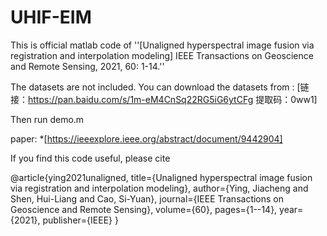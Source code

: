 # UHIF-EIM


This is official matlab code of ''[Unaligned hyperspectral image fusion via registration and interpolation modeling] IEEE Transactions on Geoscience and Remote Sensing, 2021, 60: 1-14.''
 

The datasets are not included. You can download the datasets from :
[链接：https://pan.baidu.com/s/1m-eM4CnSq22RG5iG6ytCFg   提取码：0ww1]

Then run demo.m 


paper: *[https://ieeexplore.ieee.org/abstract/document/9442904]

If you find this code useful, please cite

@article{ying2021unaligned,
  title={Unaligned hyperspectral image fusion via registration and interpolation modeling},
  author={Ying, Jiacheng and Shen, Hui-Liang and Cao, Si-Yuan},
  journal={IEEE Transactions on Geoscience and Remote Sensing},
  volume={60},
  pages={1--14},
  year={2021},
  publisher={IEEE}
}


